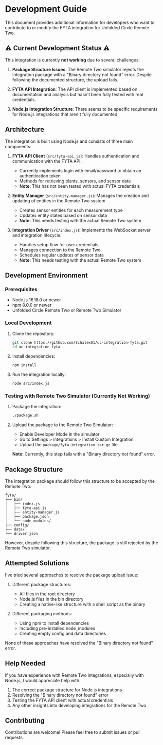 # Development Guide

This document provides additional information for developers who want to contribute to or modify the FYTA integration for Unfolded Circle Remote Two.

## ⚠️ Current Development Status ⚠️

This integration is currently **not working** due to several challenges:

1. **Package Structure Issues**: The Remote Two simulator rejects the integration package with a "Binary directory not found" error. Despite following the documented structure, the upload fails.

2. **FYTA API Integration**: The API client is implemented based on documentation and analysis but hasn't been fully tested with real credentials.

3. **Node.js Integration Structure**: There seems to be specific requirements for Node.js integrations that aren't fully documented.

## Architecture

The integration is built using Node.js and consists of three main components:

1. **FYTA API Client** (`src/fyta-api.js`): Handles authentication and communication with the FYTA API.
   - Currently implements login with email/password to obtain an authentication token
   - Methods for retrieving plants, sensors, and sensor data
   - **Note**: This has not been tested with actual FYTA credentials

2. **Entity Manager** (`src/entity-manager.js`): Manages the creation and updating of entities in the Remote Two system.
   - Creates sensor entities for each measurement type
   - Updates entity states based on sensor data
   - **Note**: This needs testing with the actual Remote Two system

3. **Integration Driver** (`src/index.js`): Implements the WebSocket server and integration lifecycle.
   - Handles setup flow for user credentials
   - Manages connection to the Remote Two
   - Schedules regular updates of sensor data
   - **Note**: This needs testing with the actual Remote Two system

## Development Environment

### Prerequisites

- Node.js 16.18.0 or newer
- npm 8.0.0 or newer
- Unfolded Circle Remote Two or Remote Two Simulator

### Local Development

1. Clone the repository:
   ```bash
   git clone https://github.com/Schalex01/uc-integration-fyta.git
   cd uc-integration-fyta
   ```

2. Install dependencies:
   ```bash
   npm install
   ```

3. Run the integration locally:
   ```bash
   node src/index.js
   ```

### Testing with Remote Two Simulator (Currently Not Working)

1. Package the integration:
   ```bash
   ./package.sh
   ```

2. Upload the package to the Remote Two Simulator:
   - Enable Developer Mode in the simulator
   - Go to Settings > Integrations > Install Custom Integration
   - Upload the `package/fyta-integration.tar.gz` file

   **Note**: Currently, this step fails with a "Binary directory not found" error.

## Package Structure

The integration package should follow this structure to be accepted by the Remote Two:

```
fyta/
├── bin/
│   ├── index.js
│   ├── fyta-api.js
│   ├── entity-manager.js
│   ├── package.json
│   └── node_modules/
├── config/
├── data/
└── driver.json
```

However, despite following this structure, the package is still rejected by the Remote Two simulator.

## Attempted Solutions

I've tried several approaches to resolve the package upload issue:

1. Different package structures:
   - All files in the root directory
   - Node.js files in the bin directory
   - Creating a native-like structure with a shell script as the binary

2. Different packaging methods:
   - Using npm to install dependencies
   - Including pre-installed node_modules
   - Creating empty config and data directories

None of these approaches have resolved the "Binary directory not found" error.

## Help Needed

If you have experience with Remote Two integrations, especially with Node.js, I would appreciate help with:

1. The correct package structure for Node.js integrations
2. Resolving the "Binary directory not found" error
3. Testing the FYTA API client with actual credentials
4. Any other insights into developing integrations for the Remote Two

## Contributing

Contributions are welcome! Please feel free to submit issues or pull requests. 